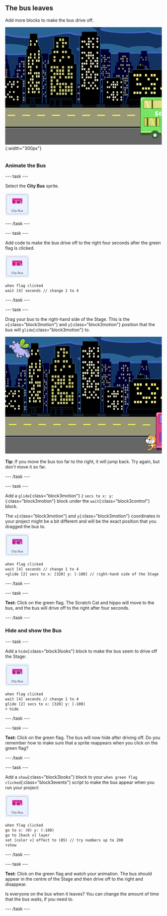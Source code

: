 ## The bus leaves

<div style="display: flex; flex-wrap: wrap">
<div style="flex-basis: 200px; flex-grow: 1; margin-right: 15px;">
Add more blocks to make the bus drive off.
</div>
<div>

![The Stage showing that the bus has moved to the right.](images/bus-leaving.png){:width="300px"}

</div>
</div>

### Animate the Bus

--- task ---

Select the **City Bus** sprite.

![The City Bus sprite.](images/bus-sprite.png)

--- /task ---

--- task ---

Add code to make the bus drive off to the right four seconds after the green flag is clicked.

![The City Bus sprite.](images/bus-sprite.png)

```blocks3
when flag clicked 
wait [4] seconds // change 1 to 4
```

--- /task ---

--- task ---

Drag your bus to the right-hand side of the Stage. This is the `x`{:class="block3motion"} and `y`{:class="block3motion"} position that the bus will `glide`{:class="block3motion"} to.

![](images/bus-right.png)

**Tip:** If you move the bus too far to the right, it will jump back. Try again, but don't move it so far.

--- /task ---

--- task ---

Add a `glide`{:class="block3motion"} `2` `secs to x: y:`{:class="block3motion"} block under the `wait`{:class="block3control"} block.

The `x`{:class="block3motion"} and `y`{:class="block3motion"} coordinates in your project might be a bit different and will be the exact position that you dragged the bus to.

![The City Bus sprite.](images/bus-sprite.png)

```blocks3
when flag clicked 
wait [4] seconds // change 1 to 4
+glide [2] secs to x: [320] y: [-100] // right-hand side of the Stage
```

--- /task ---

--- task ---

**Test:** Click on the green flag. The Scratch Cat and hippo will move to the bus, and the bus will drive off to the right after four seconds.

--- /task ---

### Hide and show the Bus

--- task ---

Add a `hide`{:class="block3looks"} block to make the bus seem to drive off the Stage:

![The City Bus sprite.](images/bus-sprite.png)

```blocks3
when flag clicked 
wait [4] seconds // change 1 to 4
glide [2] secs to x: [320] y: [-100]
+ hide
```
--- /task ---

--- task ---

**Test:** Click on the green flag. The bus will now hide after driving off. Do you remember how to make sure that a sprite reappears when you click on the green flag?

--- /task ---

--- task ---

Add a `show`{:class="block3looks"} block to your `when green flag clicked`{:class="block3events"} script to make the bus appear when you run your project:

![The City Bus sprite.](images/bus-sprite.png)

```blocks3
when flag clicked
go to x: (0) y: (-100)
go to [back v] layer
set [color v] effect to (85) // try numbers up to 200
+show
```

--- /task ---

--- task ---

**Test:** Click on the green flag and watch your animation. The bus should appear in the centre of the Stage and then drive off to the right and disappear.

Is everyone on the bus when it leaves? You can change the amount of time that the bus waits, if you need to.

--- /task ---
